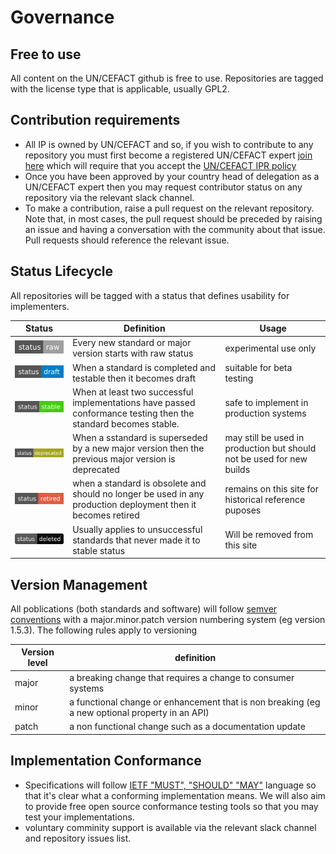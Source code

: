 # Governance

## Free to use

All content on the UN/CEFACT github is free to use.  Repositories are tagged with the license type that is applicable, usually GPL2. 

## Contribution requirements

* All IP is owned by UN/CEFACT and so, if you wish to contribute to any repository you must first become a registered UN/CEFACT expert [join here](https://uncefact.unece.org/display/uncefactpublic/UNCEFACT+Expert+Registration) which will require that you accept the [UN/CEFACT IPR policy](https://www.unece.org/fileadmin/DAM/cefact/cf_plenary/plenary12/ECE_TRADE_C_CEFACT_2010_20_Rev2E_UpdatedIPRpolicy.pdf)
* Once you have been approved by your country head of delegation as a UN/CEFACT expert then you may request contributor status on any repository via the relevant slack channel. 
* To make a contribution, raise a pull request on the relevant repository. Note that, in most cases, the pull request should be preceded by raising an issue and having a conversation with the community about that issue. Pull requests should reference the relevant issue.  

## Status Lifecycle

All repositories will be tagged with a status that defines usability for implementers. 

|Status|Definition|Usage|
|---|---|---|
|![Raw](/images/raw.svg)|Every new standard or major version starts with raw status|experimental use only|
|![Draft](/images/draft.svg)| When a standard is completed and testable then it becomes draft|suitable for beta testing|
|![Stable](/images/stable.svg)|When at least two successful implementations have passed conformance testing then the standard becomes stable.|safe to implement in production systems|
|![Deprecated](/images/deprecated.svg)|When a sstandard is superseded by a new major version then the previous major version is deprecated|may still be used in production but should not be used for new builds|
|![Retired](/images/retired.svg)|when a standard is obsolete and should no longer be used in any production deployment then it becomes retired|remains on this site for historical reference puposes|
|![Deleted](/images/deleted.svg)|Usually applies to unsuccessful standards that never made it to stable status|Will be removed from this site|

## Version Management

All poblications (both standards and software) will follow [semver conventions](https://semver.org/) with a major.minor.patch version numbering system (eg version 1.5.3). The following rules apply to versioning

|Version level|definition|
|---|---|
|major|a breaking change that requires a change to consumer systems|
|minor|a functional change or enhancement that is non breaking (eg a new optional property in an API)|
|patch|a non functional change such as a documentation update|

## Implementation Conformance

* Specifications will follow  [IETF "MUST", "SHOULD" "MAY"](https://www.ietf.org/rfc/rfc2119.txt) language so that it's clear what a conforming implementation means.  We will also aim to provide free open source conformance testing tools so that you may test your implementations. 
* voluntary comminity support is available via the relevant slack channel and repository issues list. 




